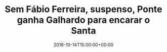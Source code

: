 ---
layout: post
title: "Sem Fábio Ferreira, suspenso, Ponte ganha Galhardo para encarar o Santa "
date: 2016-10-14T15:00:00+00:00
external_link: "http://globoesporte.globo.com/sp/campinas-e-regiao/futebol/times/ponte-preta/noticia/2016/10/sem-fabio-ferreira-e-pottker-ponte-ganha-galhardo-para-encarar-o-santa.html"
categories: news "globo.com"
---